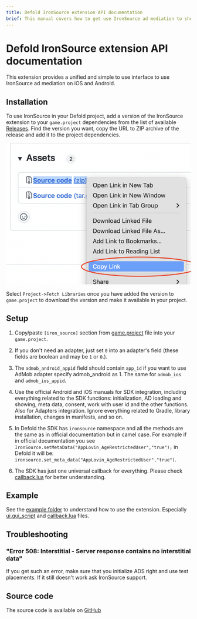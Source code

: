 ```yaml
---
title: Defold IronSource extension API documentation
brief: This manual covers how to get use IronSource ad mediation to show ads on iOS and Android in Defold.
---
```


# Defold IronSource extension API documentation

This extension provides a unified and simple to use interface to use IronSource ad mediation on iOS and Android.


## Installation
To use IronSource in your Defold project, add a version of the IronSource extension to your `game.project` dependencies from the list of available [Releases](https://github.com/defold/extension-ironsource/releases). Find the version you want, copy the URL to ZIP archive of the release and add it to the project dependencies.

![](add-dependency.png)

Select `Project->Fetch Libraries` once you have added the version to `game.project` to download the version and make it available in your project.

## Setup

1. Copy/paste `[iron_source]` section from [game.project](https://github.com/defold/extension-ironsource/blob/main/game.project) file into your `game.project`.

2. If you don't need an adapter, just set `0` into an adapter's field (these fields are boolean and may be `1` or `0`.).

3. The `admob_android_appid` field should contain `app_id` if you want to use AdMob adapter specify admob_android as 1. The same for `admob_ios` and `admob_ios_appid`.

4. Use the official Android and iOS manuals for SDK integration, including everything related to the SDK functions: initialization, AD loading and showing, meta data, consent, work with user id and the other functions. Also for Adapters integration. Ignore everything related to Gradle, library installation, changes in manifests, and so on.

5. In Defold the SDK has `ironsource` namespace and all the methods are the same as in official documentation but in camel case. For example if in official documentation you see `IronSource.setMetaData("AppLovin_AgeRestrictedUser","true");` in Defold it will be: `ironsource.set_meta_data("AppLovin_AgeRestrictedUser","true")`.

6. The SDK has just one universal callback for everything. Please check [callback.lua](https://github.com/defold/extension-ironsource/blob/main/example/callback.lua) for better understanding.

## Example

See the [example folder](https://github.com/defold/extension-ironsource/tree/main/example) to understand how to use the extension. Especially [ui.gui_script](https://github.com/defold/extension-ironsource/blob/main/example/main.gui_script) and [callback.lua](https://github.com/defold/extension-ironsource/blob/main/example/callback.lua) files.


## Troubleshooting

### "Error 508: Interstitial - Server response contains no interstitial data"

If you get such an error, make sure that you initialize ADS right and use test placements. If it still doesn't work ask IronSource support.

## Source code

The source code is available on [GitHub](https://github.com/defold/extension-ironsource)
